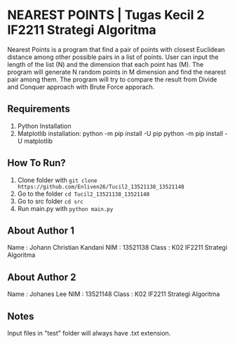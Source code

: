 # NEAREST POINTS | Tugas Kecil 2 IF2211 Strategi Algoritma
Nearest Points is a program that find a pair of points with closest Euclidean distance among other possible pairs in a list of points. User can input the length of the list (N) and the dimension that each point has (M). The program will generate N random points in M dimension and find the nearest pair among them. The program will try to compare the result from Divide and Conquer approach with Brute Force apporach.

## Requirements
1. Python Installation
2. Matplotlib installation:
  python -m pip install -U pip
  python -m pip install -U matplotlib

## How To Run?
1. Clone folder with `git clone https://github.com/Enliven26/Tucil2_13521138_13521148`
2. Go to the folder `cd Tucil2_13521138_13521148`
3. Go to src folder `cd src`
4. Run main.py with  `python main.py`

## About Author 1
Name : Johann Christian Kandani
NIM : 13521138
Class : K02 IF2211 Strategi Algoritma

## About Author 2
Name : Johanes Lee
NIM : 13521148
Class : K02 IF2211 Strategi Algoritma

## Notes
Input files in "test" folder will always have .txt extension.
